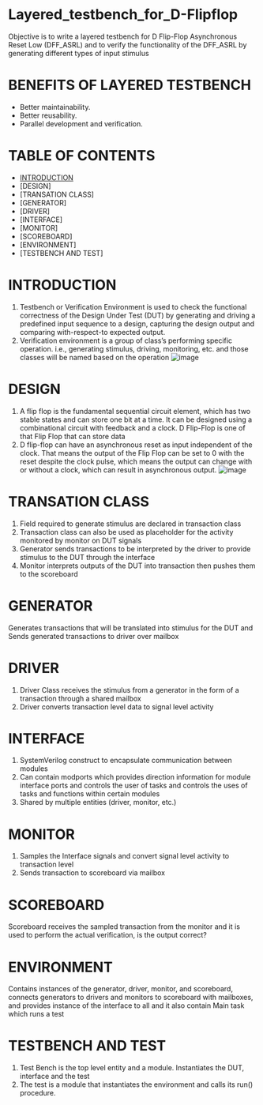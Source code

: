 # Layered_testbench_for_D-Flipflop
Objective is to write a layered testbench for D Flip-Flop Asynchronous Reset Low (DFF_ASRL) and to verify the functionality of the DFF_ASRL by generating different types of input stimulus
# BENEFITS OF LAYERED TESTBENCH
+ Better maintainability.
+ Better reusability.
+ Parallel development and verification.
# TABLE OF CONTENTS
+ [INTRODUCTION](#INTRODUCTION)
+ [DESIGN]
+ [TRANSATION CLASS]
+ [GENERATOR]
+ [DRIVER]
+ [INTERFACE]
+ [MONITOR]
+ [SCOREBOARD]
+ [ENVIRONMENT]
+ [TESTBENCH AND TEST]
# INTRODUCTION
1. Testbench or Verification Environment is used to check the functional correctness of the Design Under Test (DUT) by generating and driving a predefined input sequence to a design, capturing the design output and comparing with-respect-to expected output.
2. Verification environment is a group of class’s performing specific operation. i.e., generating stimulus, driving, monitoring, etc. and those classes will be named based on the operation
 ![image](https://github.com/RohithNagesh/Layered_testbench_for_D-Flipflop/assets/103078929/5ff5a9c2-648a-41f7-9a57-db61e3823378)
# DESIGN
1. A flip flop is the fundamental sequential circuit element, which has two stable states and can store one bit at a time. It can be designed using a combinational circuit with feedback and a clock. D Flip-Flop is one of that Flip Flop that can store data
2. D flip-flop can have an asynchronous reset as input independent of the clock. That means the output of the Flip Flop can be set to 0 with the reset despite the clock pulse, which means the output can change with or without a clock, which can result in asynchronous output.
   ![image](https://github.com/RohithNagesh/Layered_testbench_for_D-Flipflop/assets/103078929/8757a6b0-b3b8-42f6-b1a6-d6319a3d263e)
# TRANSATION CLASS
1. Field required to generate stimulus are declared in transaction class
2. Transaction class can also be used as placeholder for the activity monitored by monitor on DUT signals
3. Generator sends transactions to be interpreted by the driver to provide stimulus to the DUT through the interface
4. Monitor interprets outputs of the DUT into transaction then pushes them to the scoreboard
# GENERATOR
Generates transactions that will be translated into stimulus for the DUT and Sends generated transactions to driver over mailbox
# DRIVER
1. Driver Class receives the stimulus from a generator in the form of a transaction through a shared mailbox
2. Driver converts transaction level data to signal level activity
# INTERFACE
1. SystemVerilog construct to encapsulate communication between modules
2. Can contain modports which provides direction information for module interface ports and controls the user of tasks and controls the uses of tasks and functions within certain modules
3. Shared by multiple entities (driver, monitor, etc.)
# MONITOR
1. Samples the Interface signals and convert signal level activity to transaction level
2. Sends transaction to scoreboard via mailbox
# SCOREBOARD
Scoreboard receives the sampled transaction from the monitor and it is used to perform the actual verification, is the output correct?
# ENVIRONMENT
Contains instances of the generator, driver, monitor, and scoreboard, connects generators to drivers and monitors to scoreboard with mailboxes, and provides instance of the interface to all and it also contain Main task which runs a test
# TESTBENCH AND TEST
1. Test Bench is the top level entity and a module. Instantiates the DUT, interface and the test
2. The test is a module that instantiates the environment and calls its run() procedure.
